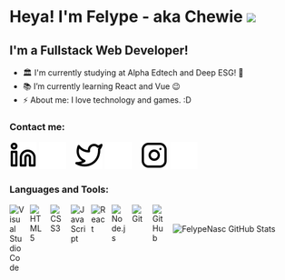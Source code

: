 # Heya! I'm Felype - aka Chewie <img src="https://raw.githubusercontent.com/kaueMarques/kaueMarques/master/hi.gif" width="30px">

## I'm a Fullstack Web Developer!

- 🏛 I'm currently studying at Alpha Edtech and Deep ESG! 🐳
- 📚 I’m currently learning React and Vue 😉
- ⚡ About me: I love technology and games. :D

### Contact me:

[![website](./img/linkedin-light.svg)](https://linkedin.com/in/imtiui#gh-light-mode-only)
[![website](./img/linkedin-dark.svg)](https://linkedin.com/in/imtiui#gh-dark-mode-only)
&nbsp;&nbsp;
[![website](./img/twitter-light.svg)](https://twitter.com/imtiui#gh-light-mode-only)
[![website](./img/twitter-dark.svg)](https://twitter.com/imtiui#gh-dark-mode-only)
&nbsp;&nbsp;
[![website](./img/instagram-light.svg)](https://instagram.com/imtiui#gh-light-mode-only)
[![website](./img/instagram-dark.svg)](https://instagram.com/imtiui#gh-dark-mode-only)

### Languages and Tools:

<img align="left" alt="Visual Studio Code" width="26px" src="https://cdn.jsdelivr.net/gh/devicons/devicon/icons/vscode/vscode-original.svg" style="padding-right:10px;" />
<img align="left" alt="HTML5" width="26px" src="https://cdn.jsdelivr.net/gh/devicons/devicon/icons/html5/html5-original.svg" style="padding-right:10px;" />
<img align="left" alt="CSS3" width="26px" src="https://cdn.jsdelivr.net/gh/devicons/devicon/icons/css3/css3-original.svg" style="padding-right:10px;" />
<img align="left" alt="JavaScript" width="26px" src="https://cdn.jsdelivr.net/gh/devicons/devicon/icons/javascript/javascript-original.svg" style="padding-right:10px;" >
<img align="left" alt="React" width="26px" src="https://cdn.jsdelivr.net/gh/devicons/devicon/icons/react/react-original.svg" style="padding-right:10px;" />
<img align="left" alt="Node.js" width="26px" src="https://cdn.jsdelivr.net/gh/devicons/devicon/icons/nodejs/nodejs-original.svg" style="padding-right:10px;" />
<img align="left" alt="Git" width="26px" src="https://cdn.jsdelivr.net/gh/devicons/devicon/icons/git/git-original.svg" style="padding-right:10px;" />
<img align="left" alt="GitHub" width="26px" src="https://user-images.githubusercontent.com/3369400/139447912-e0f43f33-6d9f-45f8-be46-2df5bbc91289.png" style="padding-right:10px;" />

<br />
<br />

<img align="left" alt="FelypeNasc GitHub Stats" src="https://github-readme-stats.vercel.app/api?username=felypenasc&show_icons=true&hide_border=false&title_color=ff652f&icon_color=FFE400&bg_color=09131B&text_color=ffffff&border_color=0c1a25" />


[twitter]: https://twitter.com/imtiui
[instagram]: https://instagram.com/imtiui
[linkedin]: https://www.linkedin.com/in/felype-nascimento-82138bb9/
